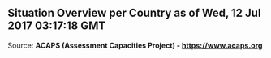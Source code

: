 ## Situation Overview per Country as of Wed, 12 Jul 2017 03:17:18 GMT

Source: **ACAPS (Assessment Capacities Project) - https://www.acaps.org**